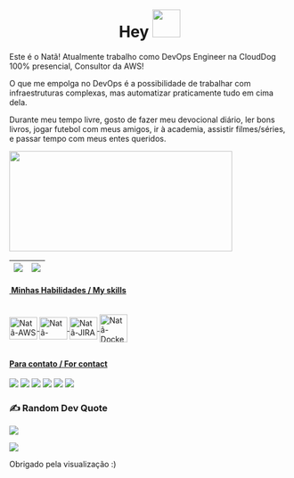 <h1 align="center"> Hey  <img src = "https://raw.githubusercontent.com/MartinHeinz/MartinHeinz/master/wave.gif" width = 50px> <br /> </h1>

Este é o Natã! Atualmente trabalho como DevOps Engineer na CloudDog 100% presencial, Consultor da AWS!

O que me empolga no DevOps é a possibilidade de trabalhar com infraestruturas complexas, mas automatizar praticamente tudo em cima dela.

Durante meu tempo livre, gosto de fazer meu devocional diário, ler bons livros, jogar futebol com meus amigos, ir à academia, assistir filmes/séries, e passar tempo com meus entes queridos.


<!--
<table border="0" cellspacing="0" cellpadding="0">
  <tr>
    <td style="border: 0";>
      <img width="400" src="https://i.imgur.com/bXxIgrd.png" />
    </td>
    <td style="border: 0";>
      <p>
        💻 Procuro sempre estar focado em contéudo de qualidade sobre tecnologia em geral.
      </p>
      <h3>Other places you can find me</h3>
      <ul>
        <li>
          🐦 <a href="https://twitter.com/iamnatapires">Follow me on Twitter</a>
        </li>
        <li>
          📷 <a href="https://www.instagram.com/iamnatapires/">Follow me on instagram</a>
        </li>
        <li>
          📬 <a href="pires.nata1998@gmail.com">Contact-me on email</a>
        </li>
      </ul>
    </td>
  </tr>
</table>
//-->

<div align="left">
  <a href="https://github.com/Natapires">
  <img height="180em" width="400" src="https://github-readme-stats.vercel.app/api?username=Natapires&show_icons=true&theme=dark&include_all_commits=true&count_private=true"/>
  <!--<img height="180em" width= "400" src="https://github-readme-stats.vercel.app/api/top-langs/?username=Natapires&theme=dark" />
</div>//-->
  
  | ![](http://github-profile-summary-cards.vercel.app/api/cards/profile-details?username=Natapires&theme=nord_dark) | ![](https://github-readme-streak-stats.herokuapp.com/?user=Natapires&hide_border=true&date_format=M%20j%5B%2C%20Y%5D&background=2D3742&stroke=2D3742&ring=6bbbca&fire=6bbbca&currStreakNum=fff&sideNums=6bbbca&currStreakLabel=6bbbca&sideLabels=fff&dates=fff) |
| :-: | :-: |
  
  <h4> &nbsp;Minhas Habilidades / My skills </h4>
  <div style="display: inline_block"><br> 
<img align="center" alt="Natã-AWS" title="AWS" height="40" width="50" src="https://cdn.jsdelivr.net/gh/devicons/devicon/icons/amazonwebservices/amazonwebservices-original.svg"/>
<img align="center" alt="Natã-LINUX" title="LINUX" height="40" width="50" src="https://cdn.jsdelivr.net/gh/devicons/devicon/icons/linux/linux-original.svg" />
<img align="center" alt="Natã-JIRA" title="JIRA" height="40" width="50" src="https://cdn.jsdelivr.net/gh/devicons/devicon/icons/jira/jira-original.svg" />
<img align="center" alt="Natã-Docker" title="DOCKER" height="50" width="50" src="https://cdn.jsdelivr.net/gh/devicons/devicon/icons/docker/docker-original.svg" />
<!--<img align="center" alt="Natã-terraform" title="TERRAFORM" height"40" width="40" src="https://cdn.jsdelivr.net/gh/devicons/devicon/icons/terraform/terraform-original.svg" />//-->
  </div>    
   
  
 
  ## <h4>Para contato / For contact </h4>
</div>
    <a href="https://wa.me/+5511961659045"><img src="https://img.shields.io/badge/WhatsApp-25D366?style=for-the-badge&logo=whatsapp&logoColor=white" /></a>
  <a href="https://www.instagram.com/iamnatapires/" target="_blank"><img src="https://img.shields.io/badge/-Instagram-%23E4405F?style=for-the-badge&logo=instagram&logoColor=white" target="_blank"></a>
 	<a href="https://www.twitch.tv/eunatapires" target="_blank"><img src="https://img.shields.io/badge/Twitch-9146FF?style=for-the-badge&logo=twitch&logoColor=white" target="_blank"></a>
 <a href="https://discord.com/channels/@me" target="_blank"><img src="https://img.shields.io/badge/Discord-7289DA?style=for-the-badge&logo=discord&logoColor=white" target="_blank"></a> 
  <a href ="pires.nata1998@gmail.com"><img src="https://img.shields.io/badge/-Gmail-%23333?style=for-the-badge&logo=gmail&logoColor=white" target="_blank"></a>
  <a href="https://www.linkedin.com/in/nat%C3%A3-pires-7062281a0/" target="_blank"><img src="https://img.shields.io/badge/-LinkedIn-%230077B5?style=for-the-badge&logo=linkedin&logoColor=white" target="_blank"></a>
</div>

### ✍️ Random Dev Quote
![](https://quotes-github-readme.vercel.app/api?type=horizontal&theme=radical)    
  
[![](https://visitcount.itsvg.in/api?id=Natapires&label=Visualiza%C3%A7%C3%B5es&color=1&icon=0&pretty=true)](https://visitcount.itsvg.in)

Obrigado pela visualização :)
